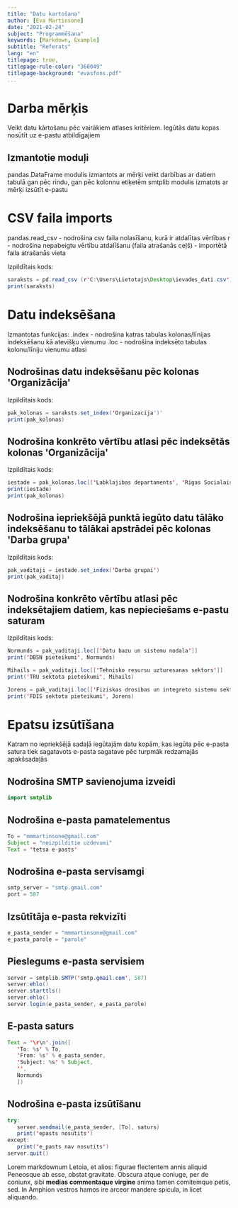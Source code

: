 ```yaml
---
title: "Datu kartošana"
author: [Eva Martinsone]
date: "2021-02-24"
subject: "Programmēšana"
keywords: [Markdown, Example]
subtitle: "Referats"
lang: "en"
titlepage: true,
titlepage-rule-color: "360049"
titlepage-background: "evasfons.pdf"
...
```


# Darba mērķis
Veikt datu kārtošanu pēc vairākiem atlases kritēriem. Iegūtās datu kopas nosūtīt uz e-pastu atbildīgajiem

## Izmantotie moduļi
pandas.DataFrame modulis izmantots ar mērķi veikt darbības ar datiem tabulā gan pēc rindu, gan pēc kolonnu etiķetēm
smtplib modulis izmatots ar mērķi izsūtīt e-pastu

# CSV faila imports
pandas.read_csv - nodrošina csv faila nolasīšanu, kurā ir atdalītas vērtības
r - nodrošina nepabeigtu vērtību atdalīšanu
(faila atrašanās ceļš) - importētā faila atrašanās vieta 

Izpildītais kods:
```java
saraksts = pd.read_csv (r'C:\Users\Lietotajs\Desktop\ievades_dati.csv')
print(saraksts)
```

# Datu indeksēšana
Izmantotas funkcijas:
.index - nodrošina katras tabulas kolonas/līnijas indeksēšanu kā atevišķu vienumu
.loc - nodrošina indeksēto tabulas kolonu/līniju vienumu atlasi

## Nodrošinas datu indeksēšanu pēc kolonas 'Organizācija'
Izpildītais kods:
```java
pak_kolonas = saraksts.set_index('Organizacija')'
print(pak_kolonas)
```

## Nodrošina konkrēto vērtību atlasi pēc indeksētās kolonas 'Organizācija'
Izpildītais kods:
```java
iestade = pak_kolonas.loc[['Labklajibas departaments', 'Rigas Socialais dienests', 'Rigas pasvaldibas policija', 'Socialais dienests']]
print(iestade)
print(pak_kolonas)
```

## Nodrošina iepriekšējā punktā iegūto datu tālāko indeksēšanu to tālākai apstrādei pēc kolonas 'Darba grupa'
Izpildītais kods:
```java
pak_vaditaji = iestade.set_index('Darba grupai')
print(pak_vaditaj)
```

## Nodrošina konkrēto vērtību atlasi pēc indeksētajiem datiem, kas nepieciešams e-pastu saturam
Izpildītais kods:
```java
Normunds = pak_vaditaji.loc[['Datu bazu un sistemu nodala']]
print('DBSN pieteikumi', Normunds)

Mihails = pak_vaditaji.loc[['Tehnisko resursu uzturesanas sektors']]
print('TRU sektota pieteikumi', Mihails)

Jorens = pak_vaditaji.loc[['Fiziskas drosibas un integreto sistemu sektors']]
print('FDIS sektota pieteikumi', Jorens)
```

# Epatsu izsūtīšana
Katram no iepriekšējā sadaļā iegūtajām datu kopām, kas iegūta pēc e-pasta satura tiek sagatavots e-pasta sagatave pēc turpmāk redzamajās apakšsadaļās

## Nodrošina SMTP savienojuma izveidi
```java
import smtplib
```

## Nodrošina e-pasta pamatelementus
```java
To = "mmmartinsone@gmail.com" 
Subject = "neizpilditie uzdevumi"
Text = 'tetsa e-pasts'
```

## Nodrošina e-pasta servisamgi
```java
smtp_server = "smtp.gmail.com"
port = 587
```

## Izsūtītāja e-pasta rekvizīti
```java
e_pasta_sender = "mmmartinsone@gmail.com"
e_pasta_parole = "parole" 
```

## Pieslegums e-pasta servisiem
```java
server = smtplib.SMTP('smtp.gmail.com', 587)
server.ehlo() 
server.starttls()
server.ehlo() 
server.login(e_pasta_sender, e_pasta_parole)
```

## E-pasta saturs
```java
Text = '\r\n'.join([
   'To: %s' % To,
   'From: %s' % e_pasta_sender,
   'Subject: %s' % Subject,
   '',
   Normunds
   ])
```

## Nodrošina e-pasta izsūtīšanu
```java
try:
   server.sendmail(e_pasta_sender, [To], saturs)
   print('epasts nosutits')
except:
   print('e_pasts nav nosutits') 
server.quit()
```



Lorem markdownum Letoia, et alios: figurae flectentem annis aliquid Peneosque ab
esse, obstat gravitate. Obscura atque coniuge, per de coniunx, sibi **medias
commentaque virgine** anima tamen comitemque petis, sed. In Amphion vestros
hamos ire arceor mandere spicula, in licet aliquando.
